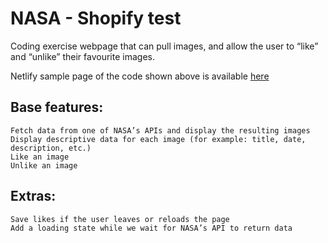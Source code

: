 # NASA - Shopify test

Coding exercise webpage that can pull images, and allow the user to “like” and “unlike” their favourite images.

Netlify sample page of the code shown above is available [here](https://objective-leakey-2e92b9.netlify.app/) 

## Base features:

    Fetch data from one of NASA’s APIs and display the resulting images
    Display descriptive data for each image (for example: title, date, description, etc.)
    Like an image
    Unlike an image

## Extras:

    Save likes if the user leaves or reloads the page
    Add a loading state while we wait for NASA’s API to return data
